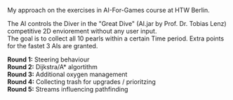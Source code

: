 My approach on the exercises in AI-For-Games course at HTW Berlin. 

The AI controls the Diver in the "Great Dive" (AI.jar by Prof. Dr. Tobias Lenz) competitive 2D enviorement without any user input. </br>
The goal is to collect all 10 pearls within a certain Time period. Extra points for the fastet 3 AIs are granted.

<b>Round 1:</b> Steering behaviour</br>
<b>Round 2:</b> Dijkstra/A* algortithm</br>
<b>Round 3:</b> Additional oxygen management</br>
<b>Round 4:</b> Collecting trash for upgrades / prioritzing</br>
<b>Round 5:</b> Streams influencing pathfinding</br>
